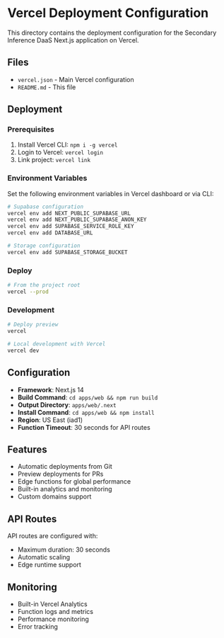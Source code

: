 # Vercel Deployment Configuration

This directory contains the deployment configuration for the Secondary Inference DaaS Next.js application on Vercel.

## Files

- `vercel.json` - Main Vercel configuration
- `README.md` - This file

## Deployment

### Prerequisites

1. Install Vercel CLI: `npm i -g vercel`
2. Login to Vercel: `vercel login`
3. Link project: `vercel link`

### Environment Variables

Set the following environment variables in Vercel dashboard or via CLI:

```bash
# Supabase configuration
vercel env add NEXT_PUBLIC_SUPABASE_URL
vercel env add NEXT_PUBLIC_SUPABASE_ANON_KEY
vercel env add SUPABASE_SERVICE_ROLE_KEY
vercel env add DATABASE_URL

# Storage configuration
vercel env add SUPABASE_STORAGE_BUCKET
```

### Deploy

```bash
# From the project root
vercel --prod
```

### Development

```bash
# Deploy preview
vercel

# Local development with Vercel
vercel dev
```

## Configuration

- **Framework**: Next.js 14
- **Build Command**: `cd apps/web && npm run build`
- **Output Directory**: `apps/web/.next`
- **Install Command**: `cd apps/web && npm install`
- **Region**: US East (iad1)
- **Function Timeout**: 30 seconds for API routes

## Features

- Automatic deployments from Git
- Preview deployments for PRs
- Edge functions for global performance
- Built-in analytics and monitoring
- Custom domains support

## API Routes

API routes are configured with:
- Maximum duration: 30 seconds
- Automatic scaling
- Edge runtime support

## Monitoring

- Built-in Vercel Analytics
- Function logs and metrics
- Performance monitoring
- Error tracking

